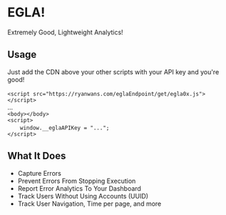# EGLA!
Extremely Good, Lightweight Analytics!

## Usage
Just add the CDN above your other scripts with your API key and you're good!<br><br>
`<script src="https://ryanwans.com/eglaEndpoint/get/egla0x.js"></script>`<br>
...<br>
`<body></body>`<br>
`<script>`<br>
&emsp;&emsp;`window.__eglaAPIKey = "...";`<br>
`</script>`

## What It Does
- Capture Errors
- Prevent Errors From Stopping Execution
- Report Error Analytics To Your Dashboard
- Track Users Without Using Accounts (UUID)
- Track User Navigation, Time per page, and more
